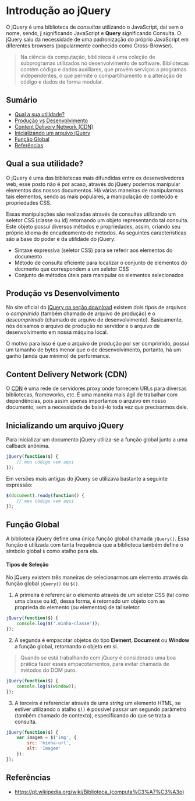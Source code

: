 # Introdução ao jQuery

O jQuery é uma biblioteca de *consultas* utilizando o JavaScript, daí vem o nome, sendo, **j** significando JavaScript e **Query** significando Consulta. O jQuery saiu da necessidade de uma padronização do próprio JavaScript em diferentes browsers (popularmente conhecido como Cross-Browser).

> Na ciência da computação, biblioteca é uma coleção de subprogramas utilizados no desenvolvimento de software. Bibliotecas contém código e dados auxiliares, que provém serviços a programas independentes, o que permite o compartilhamento e a alteração de código e dados de forma modular.

## Sumário

- [Qual a sua utilidade?](#qual-a-sua-utilidade)
- [Produção vs Desenvolvimento](#produ%C3%A7%C3%A3o-vs-desenvolvimento)
- [Content Delivery Network (CDN)](#content-delivery-network-cdn)
- [Inicializando um arquivo jQuery](#inicializando-um-arquivo-jquery)
- [Função Global](#fun%C3%A7%C3%A3o-global)
- [Referências](#refer%C3%AAncias)

## Qual a sua utilidade?

O jQuery é uma das bibliotecas mais difundidas entre os desenvolvedores web, esse posto não é por acaso, através do jQuery podemos manipular elementos dos nossos documentos. Há várias maneiras de manipularmos tais elementos, sendo as mais populares, a manipulação de conteúdo e propriedades CSS.

Essas manipulações são realizadas através de consultas utilizando um seletor CSS (classe ou id) retornando um objeto representando tal consulta. Este objeto possuí diversos métodos e propriedades, assim, criando seu próprio idioma de encadeamento de métodos. As seguintes características são a base do poder e da utilidade do jQuery:

- Sintaxe expressiva (seletor CSS) para se referir aos elementos do documento
- Método de consulta eficiente para localizar o conjunto de elementos do docmento que correspondem a um seletor CSS
- Conjunto de métodos úteis para manipular os elementos selecionados

## Produção vs Desenvolvimento

No site oficial do [jQuery na seção download](https://jquery.com/download/) existem dois tipos de arquivos o *comprimido* (também chamado de arquivo de produção) e o *descomprimido* (chamado de arquivo de desenvolvimento). Basicamente, nós deixamos o arquivo de produção no servidor e o arquivo de desenvolvimento em nossa máquina local.

O motivo para isso é que o arquivo de produção por ser comprimido, possuí um tamanho de bytes menor que o de desenvolvimento, portanto, há um ganho (ainda que mínimo) de performance.

## Content Delivery Network (CDN)

O [CDN](https://cdnjs.com) é uma rede de servidores proxy onde fornecem URLs para diversas bibliotecas, frameworks, etc. É uma maneira mais ágil de trabalhar com dependências, pois assim apenas importamos o arquivo em nosso documento, sem a necessidade de baixá-lo toda vez que precisarmos dele.

## Inicializando um arquivo jQuery

Para inicializar um documento jQuery utiliza-se a função global junto a uma callback anônima.

```javascript
jQuery(function($) {
    // meu código vem aqui
});
```

Em versões mais antigas do jQuery se utilizava bastante a seguinte expressão:

```javascript
$(document).ready(function() {
    // meu código vem aqui
});
```

## Função Global

A biblioteca jQuery define uma única função global chamada `jQuery()`. Essa função é utilizada com tanta frequência que a biblioteca também define o símbolo global `$` como atalho para ela.

#### Tipos de Seleção

No jQuery existem três maneiras de selecionarmos um elemento através da função global `jQuery()` ou `$()`.

1. A primeira é referenciar o elemento através de um seletor CSS (tal como uma classe ou id), dessa forma, é retornado um objeto com as proprieda do elemento (ou elementos) de tal seletor.

```javascript
jQuery(function($) {
    console.log($('.minha-classe'));
});
```

2. A segunda é empacotar objetos do tipo **Element**, **Document** ou **Window** a função global, retornando o objeto em sí. 

> Quando se está trabalhando com jQuery é considerado uma boa prática fazer esses empacotamentos, para evitar chamada de métodos do DOM puro.

```javascript
jQuery(function($) {
    console.log($(window));
});
```

3. A terceira é referenciar através de uma *string* um elemento HTML, se estiver utilizando o atalho `$()` é possível passar um segundo parâmetro (também chamado de contexto), especificando do que se trata a consulta.

```javascript
jQuery(function($) {
    var imagem = $('img', {
        src: 'minha-url',
        alt: 'Imagem'
    });
});
```

## Referências

- https://pt.wikipedia.org/wiki/Biblioteca_(computa%C3%A7%C3%A3o)

